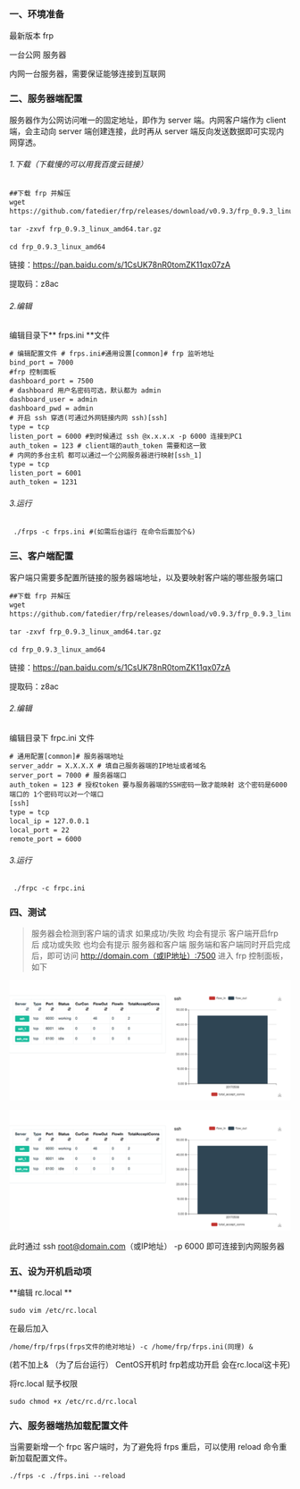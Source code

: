 #
### 一、环境准备
最新版本 frp

一台公网 服务器

内网一台服务器，需要保证能够连接到互联网

### 二、服务器端配置

服务器作为公网访问唯一的固定地址，即作为 server 端。内网客户端作为 client 端，会主动向 server 端创建连接，此时再从 server 端反向发送数据即可实现内网穿透。

###### 1.下载（下载慢的可以用我百度云链接）

```
##下载 frp 并解压
wget https://github.com/fatedier/frp/releases/download/v0.9.3/frp_0.9.3_linux_amd64.tar.gz

tar -zxvf frp_0.9.3_linux_amd64.tar.gz

cd frp_0.9.3_linux_amd64
```
链接：https://pan.baidu.com/s/1CsUK78nR0tomZK11qx07zA 

提取码：z8ac

###### 2.编辑
编辑目录下** frps.ini **文件
```
# 编辑配置文件 # frps.ini#通用设置[common]# frp 监听地址
bind_port = 7000
#frp 控制面板
dashboard_port = 7500
# dashboard 用户名密码可选，默认都为 admin
dashboard_user = admin
dashboard_pwd = admin
# 开启 ssh 穿透(可通过外网链接内网 ssh)[ssh]
type = tcp
listen_port = 6000 #到时候通过 ssh @x.x.x.x -p 6000 连接到PC1
auth_token = 123 # client端的auth_token 需要和这一致
# 内网的多台主机 都可以通过一个公网服务器进行映射[ssh_1]
type = tcp
listen_port = 6001 
auth_token = 1231
```
###### 3.运行
```
 ./frps -c frps.ini #(如需后台运行 在命令后面加个&)
```

### 三、客户端配置
客户端只需要多配置所链接的服务器端地址，以及要映射客户端的哪些服务端口
```
##下载 frp 并解压
wget https://github.com/fatedier/frp/releases/download/v0.9.3/frp_0.9.3_linux_amd64.tar.gz

tar -zxvf frp_0.9.3_linux_amd64.tar.gz

cd frp_0.9.3_linux_amd64
```

链接：https://pan.baidu.com/s/1CsUK78nR0tomZK11qx07zA 

提取码：z8ac

###### 2.编辑
编辑目录下 frpc.ini 文件

```
# 通用配置[common]# 服务器端地址
server_addr = X.X.X.X # 填自己服务器端的IP地址或者域名
server_port = 7000 # 服务器端口
auth_token = 123 # 授权token 要与服务器端的SSH密码一致才能映射 这个密码是6000端口的 1个密码可以对一个端口
[ssh]
type = tcp
local_ip = 127.0.0.1 
local_port = 22
remote_port = 6000
```
###### 3.运行
```
 ./frpc -c frpc.ini
```

### 四、测试
> 服务器会检测到客户端的请求 如果成功/失败 均会有提示
> 客户端开启frp后 成功或失败 也均会有提示
> 服务器和客户端
> 服务端和客户端同时开启完成后，即可访问 http://domain.com（或IP地址）:7500
> 进入 frp 控制面板，如下

  ![输入图片说明](images/图片1.png "QQ截图20201229183512.png")

  ![输入图片说明](images/图片2.png "QQ截图20201229183512.png")

  此时通过 ssh root@domain.com（或IP地址） -p 6000
即可连接到内网服务器


### 五、设为开机启动项
**编辑 rc.local **
```
sudo vim /etc/rc.local
```
在最后加入
```
/home/frp/frps(frps文件的绝对地址) -c /home/frp/frps.ini(同理) &
```

(若不加上& （为了后台运行） CentOS开机时 frp若成功开启 会在rc.local这卡死)

将rc.local 赋予权限

```
sudo chmod +x /etc/rc.d/rc.local
```
### 六、服务器端热加载配置文件
当需要新增一个 frpc 客户端时，为了避免将 frps 重启，可以使用 reload 命令重新加载配置文件。

```
./frps -c ./frps.ini --reload
```